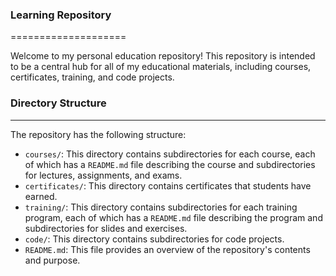 ### Learning Repository
====================

Welcome to my personal education repository! This repository is intended to be a central hub for all of my educational materials, including courses, certificates, training, and code projects.

### Directory Structure
-------------------

The repository has the following structure:

-   `courses/`: This directory contains subdirectories for each course, each of which has a `README.md` file describing the course and subdirectories for lectures, assignments, and exams.
-   `certificates/`: This directory contains certificates that students have earned.
-   `training/`: This directory contains subdirectories for each training program, each of which has a `README.md` file describing the program and subdirectories for slides and exercises.
-   `code/`: This directory contains subdirectories for code projects.
-   `README.md`: This file provides an overview of the repository's contents and purpose.